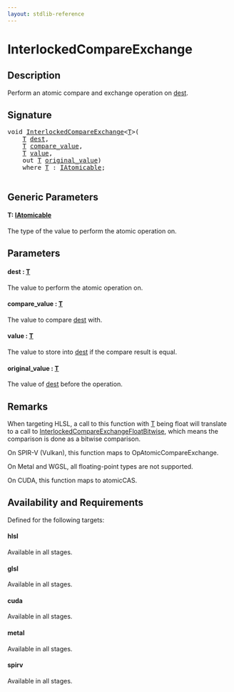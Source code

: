 ```yaml
---
layout: stdlib-reference
---
```


# InterlockedCompareExchange

## Description

Perform an atomic compare and exchange operation on <span class='code'><a href="interlockedcompareexchange-0bi.html#decl-dest" class="code_param">dest</a></span>.



## Signature 

<pre>
<span class="code_keyword">void</span> <a href="interlockedcompareexchange-0bi.html">InterlockedCompareExchange</a>&lt;<a href="interlockedcompareexchange-0bi.html#typeparam-T" class="code_type">T</a>&gt;(
    <a href="interlockedcompareexchange-0bi.html#typeparam-T" class="code_type">T</a> <a href="interlockedcompareexchange-0bi.html#decl-dest" class="code_param">dest</a>,
    <a href="interlockedcompareexchange-0bi.html#typeparam-T" class="code_type">T</a> <a href="interlockedcompareexchange-0bi.html#decl-compare_value" class="code_param">compare_value</a>,
    <a href="interlockedcompareexchange-0bi.html#typeparam-T" class="code_type">T</a> <a href="interlockedcompareexchange-0bi.html#decl-value" class="code_param">value</a>,
    <span class="code_keyword">out</span> <a href="interlockedcompareexchange-0bi.html#typeparam-T" class="code_type">T</a> <a href="interlockedcompareexchange-0bi.html#decl-original_value" class="code_param">original_value</a>)
    <span class='code_keyword'>where</span> <a href="interlockedcompareexchange-0bi.html#typeparam-T" class="code_type">T</a> : <a href="../interfaces/iatomicable-01/index.html" class="code_type">IAtomicable</a>;

</pre>

## Generic Parameters

####  <a id="typeparam-T"></a>T: [IAtomicable](../interfaces/iatomicable-01/index)
The type of the value to perform the atomic operation on.


## Parameters

####  <a id="decl-dest"></a>dest  : [T](interlockedcompareexchange-0bi#typeparam-T)
The value to perform the atomic operation on.

####  <a id="decl-compare_value"></a>compare\_value  : [T](interlockedcompareexchange-0bi#typeparam-T)
The value to compare <span class='code'><a href="interlockedcompareexchange-0bi.html#decl-dest" class="code_param">dest</a></span> with.

####  <a id="decl-value"></a>value  : [T](interlockedcompareexchange-0bi#typeparam-T)
The value to store into <span class='code'><a href="interlockedcompareexchange-0bi.html#decl-dest" class="code_param">dest</a></span> if the compare result is equal.

####  <a id="decl-original_value"></a>original\_value  : [T](interlockedcompareexchange-0bi#typeparam-T)
The value of <span class='code'><a href="interlockedcompareexchange-0bi.html#decl-dest" class="code_param">dest</a></span> before the operation.


## Remarks
When targeting HLSL, a call to this function with <span class='code'><a href="interlockedcompareexchange-0bi.html#typeparam-T" class="code_type">T</a></span> being <span class='code'><span class="code_keyword">float</span></span> will translate to a call to
<span class='code'><a href="interlockedcompareexchangefloatbitwise-0biqv.html">InterlockedCompareExchangeFloatBitwise</a></span>, which means the comparison is done as a bitwise comparison.

On SPIR-V (Vulkan), this function maps to <span class='code'>OpAtomicCompareExchange</span>.

On Metal and WGSL, all floating-point types are not supported.

On CUDA, this function maps to <span class='code'>atomicCAS</span>.


## Availability and Requirements

Defined for the following targets:

#### hlsl
Available in all stages.

#### glsl
Available in all stages.

#### cuda
Available in all stages.

#### metal
Available in all stages.

#### spirv
Available in all stages.



